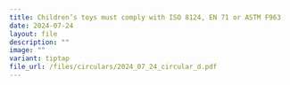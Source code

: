 ```yaml
---
title: Children’s toys must comply with ISO 8124, EN 71 or ASTM F963
date: 2024-07-24
layout: file
description: ""
image: ""
variant: tiptap
file_url: /files/circulars/2024_07_24_circular_d.pdf
---
```

